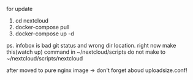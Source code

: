 for update 
1) cd nextcloud
2) docker-compose pull
3) docker-compose up -d

ps. infobox is bad git status and wrong dir location. 
right now make this(watch up) command in ~/nextcloud/scripts do not make to ~/nextcloud/scripts/nextcloud

after moved to pure nginx image -> don't forget aboud uploadsize.conf!
